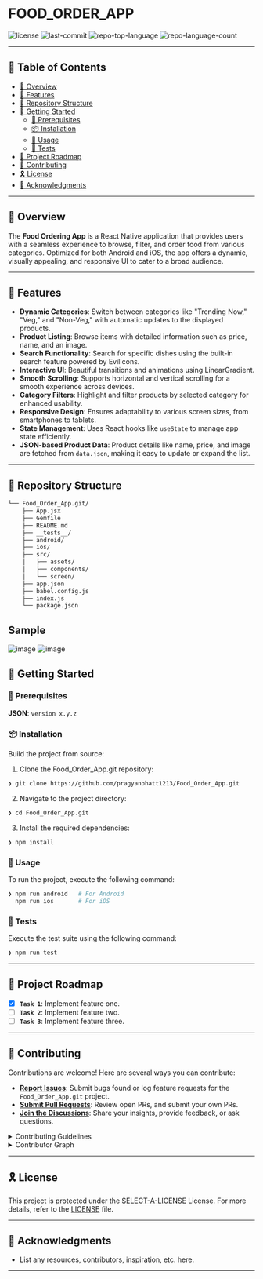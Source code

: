 # FOOD_ORDER_APP

<p align="left">
	<img src="https://img.shields.io/github/license/pragyanbhatt1213/Food_Order_App.git?style=flat&logo=opensourceinitiative&logoColor=white&color=0080ff" alt="license">
	<img src="https://img.shields.io/github/last-commit/pragyanbhatt1213/Food_Order_App.git?style=flat&logo=git&logoColor=white&color=0080ff" alt="last-commit">
	<img src="https://img.shields.io/github/languages/top/pragyanbhatt1213/Food_Order_App.git?style=flat&color=0080ff" alt="repo-top-language">
	<img src="https://img.shields.io/github/languages/count/pragyanbhatt1213/Food_Order_App.git?style=flat&color=0080ff" alt="repo-language-count">
</p>

---

## 🔗 Table of Contents

- [📍 Overview](#-overview)
- [👾 Features](#-features)
- [📂 Repository Structure](#-repository-structure)
- [🚀 Getting Started](#-getting-started)
    - [🔖 Prerequisites](#-prerequisites)
    - [📦 Installation](#-installation)
    - [🤖 Usage](#-usage)
    - [🧪 Tests](#-tests)
- [📌 Project Roadmap](#-project-roadmap)
- [🤝 Contributing](#-contributing)
- [🎗 License](#-license)
- [🙌 Acknowledgments](#-acknowledgments)

---

## 📍 Overview

The **Food Ordering App** is a React Native application that provides users with a seamless experience to browse, filter, and order food from various categories. Optimized for both Android and iOS, the app offers a dynamic, visually appealing, and responsive UI to cater to a broad audience.

---

## 👾 Features

- **Dynamic Categories**: Switch between categories like "Trending Now," "Veg," and "Non-Veg," with automatic updates to the displayed products.
- **Product Listing**: Browse items with detailed information such as price, name, and an image.
- **Search Functionality**: Search for specific dishes using the built-in search feature powered by EvilIcons.
- **Interactive UI**: Beautiful transitions and animations using LinearGradient.
- **Smooth Scrolling**: Supports horizontal and vertical scrolling for a smooth experience across devices.
- **Category Filters**: Highlight and filter products by selected category for enhanced usability.
- **Responsive Design**: Ensures adaptability to various screen sizes, from smartphones to tablets.
- **State Management**: Uses React hooks like `useState` to manage app state efficiently.
- **JSON-based Product Data**: Product details like name, price, and image are fetched from `data.json`, making it easy to update or expand the list.

---

## 📂 Repository Structure

```sh
└── Food_Order_App.git/
    ├── App.jsx
    ├── Gemfile
    ├── README.md
    ├── __tests__/
    ├── android/
    ├── ios/
    ├── src/
    │   ├── assets/
    │   ├── components/
    │   └── screen/
    ├── app.json
    ├── babel.config.js
    ├── index.js
    └── package.json
```
## Sample

![image](https://github.com/user-attachments/assets/a1a01391-244f-4300-933b-b71fd50469bf)     ![image](https://github.com/user-attachments/assets/aaaf62b5-4626-4704-8628-15ffa63c1e1b)


## 🚀 Getting Started

### 🔖 Prerequisites

**JSON**: `version x.y.z`

### 📦 Installation

Build the project from source:

1. Clone the Food_Order_App.git repository:
```sh
❯ git clone https://github.com/pragyanbhatt1213/Food_Order_App.git
```

2. Navigate to the project directory:
```sh
❯ cd Food_Order_App.git
```

3. Install the required dependencies:
```sh
❯ npm install

```

### 🤖 Usage

To run the project, execute the following command:

```sh
❯ npm run android   # For Android
  npm run ios       # For iOS

```

### 🧪 Tests

Execute the test suite using the following command:

```sh
❯ npm run test

```

---

## 📌 Project Roadmap

- [X] **`Task 1`**: <strike>Implement feature one.</strike>
- [ ] **`Task 2`**: Implement feature two.
- [ ] **`Task 3`**: Implement feature three.

---

## 🤝 Contributing

Contributions are welcome! Here are several ways you can contribute:

- **[Report Issues](https://github.com/pragyanbhatt1213/Food_Order_App.git/issues)**: Submit bugs found or log feature requests for the `Food_Order_App.git` project.
- **[Submit Pull Requests](https://github.com/pragyanbhatt1213/Food_Order_App.git/blob/main/CONTRIBUTING.md)**: Review open PRs, and submit your own PRs.
- **[Join the Discussions](https://github.com/pragyanbhatt1213/Food_Order_App.git/discussions)**: Share your insights, provide feedback, or ask questions.

<details closed>
<summary>Contributing Guidelines</summary>

1. **Fork the Repository**: Start by forking the project repository to your github account.
2. **Clone Locally**: Clone the forked repository to your local machine using a git client.
   ```sh
   git clone https://github.com/pragyanbhatt1213/Food_Order_App.git
   ```
3. **Create a New Branch**: Always work on a new branch, giving it a descriptive name.
   ```sh
   git checkout -b new-feature-x
   ```
4. **Make Your Changes**: Develop and test your changes locally.
5. **Commit Your Changes**: Commit with a clear message describing your updates.
   ```sh
   git commit -m 'Implemented new feature x.'
   ```
6. **Push to github**: Push the changes to your forked repository.
   ```sh
   git push origin new-feature-x
   ```
7. **Submit a Pull Request**: Create a PR against the original project repository. Clearly describe the changes and their motivations.
8. **Review**: Once your PR is reviewed and approved, it will be merged into the main branch. Congratulations on your contribution!
</details>

<details closed>
<summary>Contributor Graph</summary>
<br>
<p align="left">
   <a href="https://github.com{/pragyanbhatt1213/Food_Order_App.git/}graphs/contributors">
      <img src="https://contrib.rocks/image?repo=pragyanbhatt1213/Food_Order_App.git">
   </a>
</p>
</details>

---

## 🎗 License

This project is protected under the [SELECT-A-LICENSE](https://choosealicense.com/licenses) License. For more details, refer to the [LICENSE](https://choosealicense.com/licenses/) file.

---

## 🙌 Acknowledgments

- List any resources, contributors, inspiration, etc. here.

---

